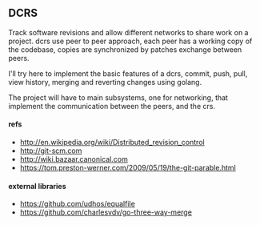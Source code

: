 ## DCRS

Track software revisions and allow different networks to share work on a project.
dcrs use peer to peer approach, each peer has a working copy of the codebase, copies
are synchronized by patches exchange between peers.

I'll try here to implement the basic features of a dcrs, commit, push, pull, view history,
merging and reverting changes using golang.

The project will have to main subsystems, one for networking, that implement the communication
between the peers, and the crs.

#### refs

- http://en.wikipedia.org/wiki/Distributed_revision_control
- http://git-scm.com
- http://wiki.bazaar.canonical.com
- https://tom.preston-werner.com/2009/05/19/the-git-parable.html

#### external libraries

* https://github.com/udhos/equalfile
* https://github.com/charlesvdv/go-three-way-merge

